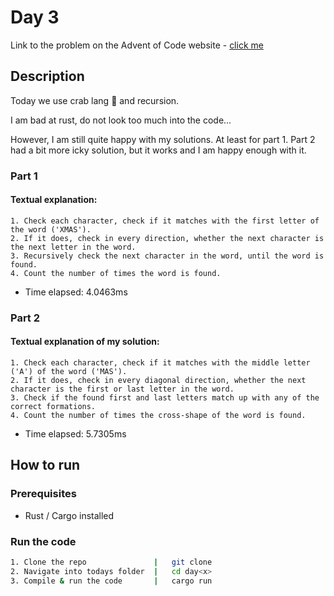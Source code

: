 # Day 3

Link to the problem on the Advent of Code website - [click me](https://adventofcode.com/2024/day/4)

## Description

Today we use crab lang 🦀 and recursion.

I am bad at rust, do not look too much into the code...

However, I am still quite happy with my solutions. At least for part 1. Part 2 had a bit more icky solution, but it works and I am happy enough with it.

### Part 1

#### Textual explanation:

```
1. Check each character, check if it matches with the first letter of the word ('XMAS').
2. If it does, check in every direction, whether the next character is the next letter in the word.
3. Recursively check the next character in the word, until the word is found. 
4. Count the number of times the word is found.
```

- Time elapsed: 4.0463ms 

### Part 2

#### Textual explanation of my solution:
```
1. Check each character, check if it matches with the middle letter ('A') of the word ('MAS').
2. If it does, check in every diagonal direction, whether the next character is the first or last letter in the word.
3. Check if the found first and last letters match up with any of the correct formations.
4. Count the number of times the cross-shape of the word is found.
```

- Time elapsed: 5.7305ms 

## How to run

### Prerequisites

- Rust / Cargo installed

### Run the code

```bash
1. Clone the repo               |   git clone
2. Navigate into todays folder  |   cd day<x>
3. Compile & run the code       |   cargo run
```

